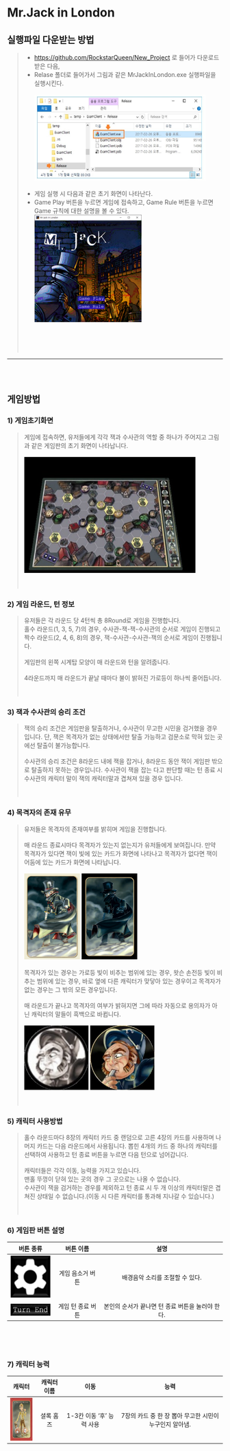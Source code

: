 # Mr.Jack in London

## 실행파일 다운받는 방법
> - <https://github.com/RockstarQueen/New_Project> 로 들어가 다운로드 받은 다음,
> - Relase 폴더로 들어가서 그림과 같은 MrJackInLondon.exe 실행파일을 실행시킨다.<br><br>
<img src = "/Mr.JackImage/exe2.jpg" alt = "exefile" width = "400px" height="200px"></img><br><br>
> - 게임 실행 시 다음과 같은 초기 화면이 나타난다.<br>
> - Game Play 버튼을 누르면 게임에 접속하고, Game Rule 버튼을 누르면 Game 규칙에 대한 설명을 볼 수 있다.<br>
<img src = "/Mr.JackImage/초기 화면.png" alt = "gamestart" width="250px" height="250px"></img><br>
<br><br><br><br>

<hr/><br><br>

## 게임방법
### 1) 게임초기화면
  > 게임에 접속하면, 유저들에게 각각 잭과 수사관의 역할 중 하나가 주어지고 그림과 같은 게임판의 초기 화면이 나타납니다.<br><Br>
  > <img src = "/Mr.JackImage/게임초기판.jpg" alt = "gameinit" width="400px" height="270px"></img><br><br><br>

### 2) 게임 라운드, 턴 정보
  > 유저들은 각 라운드 당 4턴씩 총 8Round로 게임을 진행합니다.<br>
  > 홀수 라운드(1, 3, 5, 7)의 경우, 수사관-잭-잭-수사관의 순서로 게임이 진행되고 짝수 라운드(2, 4, 6, 8)의 경우, 잭-수사관-수사관-잭의 순서로 게임이 진행됩니다.<br><br>
  게임판의 왼쪽 시계탑 모양이 매 라운드와 턴을 알려줍니다.<br><br>
 4라운드까지 매 라운드가 끝날 때마다 불이 밝혀진 가로등이 하나씩 줄어듭니다.<br><br><br>

### 3) 잭과 수사관의 승리 조건
  > 잭의 승리 조건은 게임판을 탈출하거나, 수사관이 무고한 시민을 검거했을 경우입니다. 단, 잭은 목격자가 없는 상태에서만 탈출 가능하고 검문소로 막혀 있는 곳에선 탈출이 불가능합니다.<br><br>
  > 수사관의 승리 조건은 8라운드 내에 잭을 잡거나, 8라운드 동안 잭이 게임판 밖으로 탈출하지 못하는 경우입니다. 수사관이 잭을 잡는 다고 판단할 때는 턴 종료 시 수사관의 캐릭터 말이 잭의 캐릭터말과 겹쳐져 있을 경우 입니다.<br><br><br>
  
### 4) 목격자의 존재 유무
  > 유저들은 목격자의 존재여부를 밝히며 게임을 진행합니다.<br><br>
  > 매 라운드 종료시마다 목격자가 있는지 없는지가 유저들에게 보여집니다. 만약 목격자가 있다면 잭이 빛에 있는 카드가 화면에 나타나고 목격자가 없다면 잭이 어둠에 있는 카드가 화면에 나타납니다.<br><br>
  <img src = "/Mr.JackImage/도둑카드 (빛).png" alt = "light" width="130px" height="200px"></img> 
  <img src = "/Mr.JackImage/도둑카드 (어둠).png" alt = "dark" width="130px" height="200px"></img> <br><br>
  > 목격자가 있는 경우는 가로등 빛이 비추는 범위에 있는 경우, 왓슨 손전등 빛이 비추는 범위에 있는 경우, 바로 옆에 다른 캐릭터가 맞닿아 있는 경우이고 목격자가 없는 경우는 그 밖의 모든 경우입니다.<br><br>
  > 매 라운드가 끝나고 목격자의 여부가 밝혀지면 그에 따라 자동으로 용의자가 아닌 캐릭터의 말들이 흑백으로 바뀝니다.<br><br>
  <img src = "/Mr.JackImage/두들리.jpg" alt = "innocent" width="150px" height="150px"></img>
  <img src = "/Mr.JackImage/두들리-용의자.jpg" alt = "suspect" width="150px" height="150px"></img><br><br><br>
  
### 5) 캐릭터 사용방법
  > 홀수 라운드마다 8장의 캐릭터 카드 중 랜덤으로 고른 4장의 카드를 사용하며 나머지 카드는 다음 라운드에서 사용됩니다. 뽑힌 4개의 카드 중 하나의 캐릭터를 선택하여 사용하고 턴 종료 버튼을 누르면 다음 턴으로 넘어갑니다.<br><br>
  > 캐릭터들은 각각 이동, 능력을 가지고 있습니다.<br>
  > 맨홀 뚜껑이 닫혀 있는 곳의 경우 그 곳으로는 나올 수 없습니다.<br> 
  > 수사관이 잭을 검거하는 경우를 제외하고 턴 종료 시 두 개 이상의 캐릭터말은 겹쳐진 상태일 수 없습니다.(이동 시 다른 캐릭터를 통과해 지나갈 수 있습니다.)<br><Br><Br>
  
### 6) 게임판 버튼 설명
|버튼 종류|버튼 이름|설명|
|:---------:|:-------:|:----------:|
|<img src = "/Mr.JackImage/톱니바퀴버튼.png" alt = "button1" width="100px" height="100px"></img>|게임 음소거 버튼|배경음악 소리를 조절할 수 있다.|
|<img src = "/Mr.JackImage/턴엔드버튼.png" alt = "button2" width="100px" height="30px"></img>|게임 턴 종료 버튼|본인의 순서가 끝나면 턴 종료 버튼을 눌러야 한다.|

<br><br><br>

### 7) 캐릭터 능력
|캐릭터|캐릭터 이름|이동|능력|
|:---------:|:---------:|:---------:|:----------:|
|<img src = "/Mr.JackImage/character/Sherlock Homes.png" alt = "char1" width="70px" height="100px"></img>|셜록 홈즈|1-3칸 이동 ‘후’ 능력 사용|7장의 카드 중 한 장 뽑아 무고한 시민이 누구인지 알아냄.|
  
  
  
  
  
